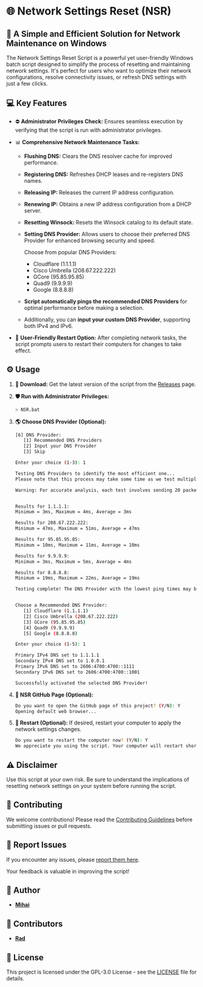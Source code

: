 # 🌐 Network Settings Reset (**NSR**)

## 🚀 A Simple and Efficient Solution for Network Maintenance on Windows

The Network Settings Reset Script is a powerful yet user-friendly Windows batch script designed to simplify the process of resetting and maintaining network settings. It's perfect for users who want to optimize their network configurations, resolve connectivity issues, or refresh DNS settings with just a few clicks.

## 💻 Key Features

- ⛔ **Administrator Privileges Check:** Ensures seamless execution by verifying that the script is run with administrator privileges.

- 📊 **Comprehensive Network Maintenance Tasks:**
  - **Flushing DNS:** Clears the DNS resolver cache for improved performance.
  - **Registering DNS:** Refreshes DHCP leases and re-registers DNS names.
  - **Releasing IP:** Releases the current IP address configuration.
  - **Renewing IP:** Obtains a new IP address configuration from a DHCP server.
  - **Resetting Winsock:** Resets the Winsock catalog to its default state.
  - **Setting DNS Provider:** Allows users to choose their preferred DNS Provider for enhanced browsing security and speed.

    Choose from popular DNS Providers:
    - Cloudflare (1.1.1.1)
    - Cisco Umbrella (208.67.222.222)
    - GCore (95.85.95.85)
    - Quad9 (9.9.9.9)
    - Google (8.8.8.8)

  - **Script automatically pings the recommended DNS Providers** for optimal performance before making a selection.

  - Additionally, you can **input your custom DNS Provider**, supporting both IPv4 and IPv6.

- 🤝 **User-Friendly Restart Option:** After completing network tasks, the script prompts users to restart their computers for changes to take effect.

## ⚙️ Usage

1. **📁 Download:** 
Get the latest version of the script from the [Releases](https://github.com/M1HA15/Network-Settings-Reset/releases) page.

2. **🛡️ Run with Administrator Privileges:**
   ```bash
   > NSR.bat
   ```
   
3. **🌎 Choose DNS Provider (Optional):**
   ```bash
   [6] DNS Provider:
      [1] Recommended DNS Providers
      [2] Input your DNS Provider
      [3] Skip

   Enter your choice (1-3): 1

   Testing DNS Providers to identify the most efficient one...
   Please note that this process may take some time as we test multiple DNS Providers.

   Warning: For accurate analysis, each test involves sending 20 packets, with each packet containing 32 bytes of data, to every DNS Provider!


   Results for 1.1.1.1:
   Minimum = 3ms, Maximum = 4ms, Average = 3ms

   Results for 208.67.222.222:
   Minimum = 47ms, Maximum = 51ms, Average = 47ms

   Results for 95.85.95.85:
   Minimum = 10ms, Maximum = 11ms, Average = 10ms

   Results for 9.9.9.9:
   Minimum = 3ms, Maximum = 5ms, Average = 4ms

   Results for 8.8.8.8:
   Minimum = 19ms, Maximum = 22ms, Average = 19ms

   Testing complete! The DNS Provider with the lowest ping times may be the optimal choice for your network.


   Choose a Recommended DNS Provider:
      [1] Cloudflare (1.1.1.1)
      [2] Cisco Umbrella (208.67.222.222)
      [3] GCore (95.85.95.85)
      [4] Quad9 (9.9.9.9)
      [5] Google (8.8.8.8)

   Enter your choice (1-5): 1

   Primary IPv4 DNS set to 1.1.1.1
   Secondary IPv4 DNS set to 1.0.0.1
   Primary IPv6 DNS set to 2606:4700:4700::1111
   Secondary IPv6 DNS set to 2606:4700:4700::1001

   Successfully activated the selected DNS Provider!
   ```

4. **🚀 NSR GitHub Page (Optional):**
   ```bash
   Do you want to open the GitHub page of this project? (Y/N): Y
   Opening default web browser...
   ```

5. **🌌 Restart (Optional):**
If desired, restart your computer to apply the network settings changes.
     ```bash
     Do you want to restart the computer now? (Y/N): Y
     We appreciate you using the script. Your computer will restart shortly!
     ```

## ⚠️ Disclaimer
Use this script at your own risk. Be sure to understand the implications of resetting network settings on your system before running the script.

## 📝 Contributing
We welcome contributions! Please read the [Contributing Guidelines](https://github.com/M1HA15/Network-Settings-Reset/blob/main/CONTRIBUTING.md) before submitting issues or pull requests.

## 🚧 Report Issues
If you encounter any issues, please [report them here](https://github.com/M1HA15/Network-Settings-Reset/issues).

Your feedback is valuable in improving the script!

## 👤 Author
- **[Mihai](https://github.com/M1HA15)**

## 👥 Contributors
- **[Rad](https://github.com/RadNotRed)**

## 📃 License
This project is licensed under the GPL-3.0 License - see the [LICENSE](https://github.com/M1HA15/Network-Settings-Reset/blob/main/LICENSE) file for details.
